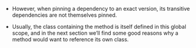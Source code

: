 - However, when pinning a dependency to an exact version, its transitive dependencies are not themselves pinned. 

- Usually, the class containing the method is itself defined in this global scope, and in the next section we’ll find some good reasons why a method would want to reference its own class.
